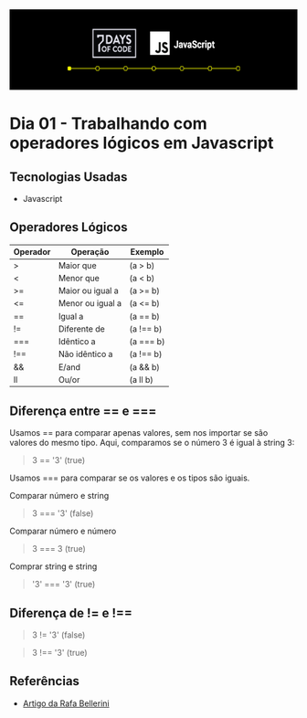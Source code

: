 <img src="media/titles.png" height="141px width:600px">
<br>

# Dia 01 - Trabalhando com operadores lógicos em Javascript

## Tecnologias Usadas

- Javascript

## Operadores Lógicos

| Operador | Operação         | Exemplo   |
| -------- | ---------------- | --------- |
| >        | Maior que        | (a > b)   |
| <        | Menor que        | (a < b)   |
| >=       | Maior ou igual a | (a >= b)  |
| <=       | Menor ou igual a | (a <= b)  |
| ==       | Igual a          | (a == b)  |
| !=       | Diferente de     | (a !== b) |
| ===      | Idêntico a       | (a === b) |
| !==      | Não idêntico a   | (a !== b) |
| &&       | E/and            | (a && b)  |
| ll       | Ou/or            | (a ll b)  |

## Diferença entre == e ===

Usamos == para comparar apenas valores, sem nos importar se são valores do mesmo tipo. Aqui, comparamos se o número 3 é igual à string 3:

> 3 == '3' (true)

Usamos === para comparar se os valores e os tipos são iguais.

Comparar número e string

> 3 === '3' (false)

Comparar número e número

> 3 === 3 (true)

Comprar string e string

> '3' === '3' (true)

## Diferença de != e !==

> 3 != '3' (false)

> 3 !== '3' (true)

## Referências

- [Artigo da Rafa Bellerini](https://www.alura.com.br/artigos/operadores-matematicos-em-javascript?gclid=Cj0KCQiA_8OPBhDtARIsAKQu0gYUqZqgonpXyEP1_hpUl58wYAk_P3Ze4VWrxo9ftkFW9CLYOMyjO1caAlrzEALw_wcB&utm_source=ActiveCampaign&utm_medium=email&utm_content=%237DaysOfCode+-+L%C3%B3gica+JS+1%2F7%3A+Opera%C3%A7%C3%B5es+Booleanas&utm_campaign=%5BALURA+%237days+Of+Code%5D+%28L%C3%B3gica+de+Programa%C3%A7%C3%A3o+-+JavaScript%29+Dia+1%3A+Comparando+Valores&vgo_ee=F9c%2FFeXJKtFaSDiEzuuGvL35hO7C%2FF3J%2FgQB9Uu3XAY%3D)
